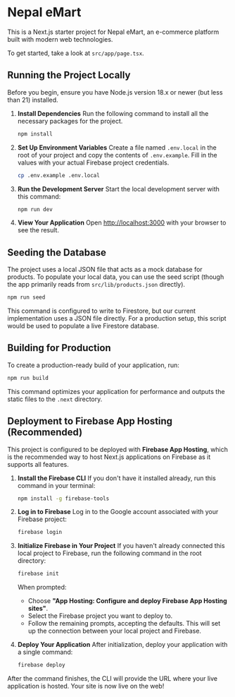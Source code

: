 # Nepal eMart

This is a Next.js starter project for Nepal eMart, an e-commerce platform built with modern web technologies.

To get started, take a look at `src/app/page.tsx`.

## Running the Project Locally

Before you begin, ensure you have Node.js version 18.x or newer (but less than 21) installed.

1.  **Install Dependencies**
    Run the following command to install all the necessary packages for the project.
    ```bash
    npm install
    ```

2.  **Set Up Environment Variables**
    Create a file named `.env.local` in the root of your project and copy the contents of `.env.example`. Fill in the values with your actual Firebase project credentials.
    ```bash
    cp .env.example .env.local
    ```

3.  **Run the Development Server**
    Start the local development server with this command:
    ```bash
    npm run dev
    ```

4.  **View Your Application**
    Open [http://localhost:3000](http://localhost:3000) with your browser to see the result.

## Seeding the Database

The project uses a local JSON file that acts as a mock database for products. To populate your local data, you can use the seed script (though the app primarily reads from `src/lib/products.json` directly).

```bash
npm run seed
```
This command is configured to write to Firestore, but our current implementation uses a JSON file directly. For a production setup, this script would be used to populate a live Firestore database.

## Building for Production

To create a production-ready build of your application, run:

```bash
npm run build
```
This command optimizes your application for performance and outputs the static files to the `.next` directory.


## Deployment to Firebase App Hosting (Recommended)

This project is configured to be deployed with **Firebase App Hosting**, which is the recommended way to host Next.js applications on Firebase as it supports all features.

1.  **Install the Firebase CLI**
    If you don't have it installed already, run this command in your terminal:
    ```bash
    npm install -g firebase-tools
    ```

2.  **Log in to Firebase**
    Log in to the Google account associated with your Firebase project:
    ```bash
    firebase login
    ```

3.  **Initialize Firebase in Your Project**
    If you haven't already connected this local project to Firebase, run the following command in the root directory:
    ```bash
    firebase init
    ```
    When prompted:
    -   Choose **"App Hosting: Configure and deploy Firebase App Hosting sites"**.
    -   Select the Firebase project you want to deploy to.
    -   Follow the remaining prompts, accepting the defaults. This will set up the connection between your local project and Firebase.

4.  **Deploy Your Application**
    After initialization, deploy your application with a single command:
    ```bash
    firebase deploy
    ```

After the command finishes, the CLI will provide the URL where your live application is hosted. Your site is now live on the web!
